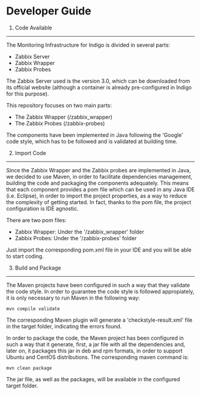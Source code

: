 # Developer Guide

1. Code Available
-----------------
The Monitoring Infrastructure for Indigo is divided in several parts:
* Zabbix Server
* Zabbix Wrapper
* Zabbix Probes

The Zabbix Server used is the version 3.0, which can be downloaded from its official website (although a container is already pre-configured in Indigo for this purpose).

This repository focuses on two main parts:
* The Zabbix Wrapper (/zabbix_wrapper)
* The Zabbix Probes (/zabbix-probes)

The components have been implemented in Java following the 'Google' code style, which has to be followed and is validated at building time.

2. Import Code
--------------
Since the Zabbix Wrapper and the Zabbix probes are implemented in Java, we decided to use Maven, in order to facilitate dependencies management, building the code and packaging the components adequately. This means that each component provides a pom file which can be used in any Java IDE (i.e. Eclipse), in order to import the project properties, as a way to reduce the complexity of getting started. In fact, thanks to the pom file, the project configuration is IDE agnostic.

There are two pom files:
* Zabbix Wrapper: Under the '/zabbix_wrapper' folder
* Zabbix Probes: Under the '/zabbix-probes' folder

Just import the corresponding pom.xml file in your IDE and you will be able to start coding.

3. Build and Package
--------------------
The Maven projects have been configured in such a way that they validate the code style. In order to guarantee the code style is followed appropiately, it is only necessary to run Maven in the following way:
```
mvn compile validate
```

The corresponding Maven plugin will generate a 'checkstyle-result.xml' file in the target folder, indicating the errors found.

In order to package the code, the Maven project has been configured in such a way that it generate, first, a jar file with all the dependencies and, later on, it packages this jar in deb and rpm formats, in order to support Ubuntu and CentOS distributions. The corresponding maven command is:
```
mvn clean package
```

The jar file, as well as the packages, will be available in the configured target folder.